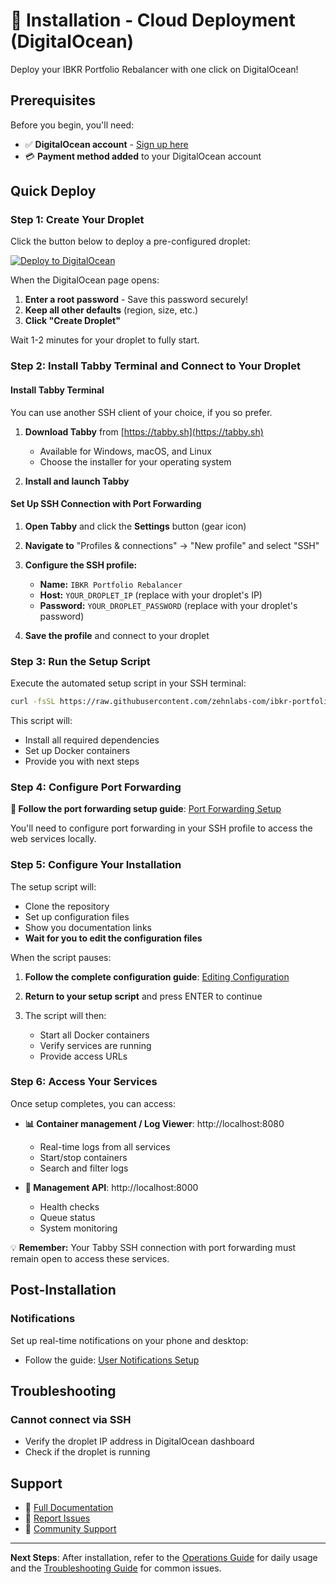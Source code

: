 # 🚀 Installation - Cloud Deployment (DigitalOcean)

Deploy your IBKR Portfolio Rebalancer with one click on DigitalOcean!

## Prerequisites

Before you begin, you'll need:
- ✅ **DigitalOcean account** - [Sign up here](https://www.digitalocean.com/)
- 💳 **Payment method added** to your DigitalOcean account

## Quick Deploy

### Step 1: Create Your Droplet

Click the button below to deploy a pre-configured droplet:

[![Deploy to DigitalOcean](https://www.deploytodo.com/do-btn-blue.svg)](https://cloud.digitalocean.com/droplets/new?appId=195049442&size=s-2vcpu-2gb&region=nyc3&image=docker-20-04&type=applications)

When the DigitalOcean page opens:
1. **Enter a root password** - Save this password securely!
2. **Keep all other defaults** (region, size, etc.)
3. **Click "Create Droplet"**

Wait 1-2 minutes for your droplet to fully start.

### Step 2: Install Tabby Terminal and Connect to Your Droplet

#### Install Tabby Terminal
You can use another SSH client of your choice, if you so prefer. 

1. **Download Tabby** from [https://tabby.sh](https://tabby.sh)
   - Available for Windows, macOS, and Linux
   - Choose the installer for your operating system

2. **Install and launch Tabby**

#### Set Up SSH Connection with Port Forwarding

1. **Open Tabby** and click the **Settings** button (gear icon)

2. **Navigate to** "Profiles & connections" → "New profile" and select "SSH"

3. **Configure the SSH profile:**
   - **Name:** `IBKR Portfolio Rebalancer`
   - **Host:** `YOUR_DROPLET_IP` (replace with your droplet's IP)
   - **Password:** `YOUR_DROPLET_PASSWORD` (replace with your droplet's password)

4. **Save the profile** and connect to your droplet

### Step 3: Run the Setup Script

Execute the automated setup script in your SSH terminal:

```bash
curl -fsSL https://raw.githubusercontent.com/zehnlabs-com/ibkr-portfolio-rebalancer/refs/heads/main/setup.sh | sudo bash
```

This script will:
- Install all required dependencies
- Set up Docker containers
- Provide you with next steps

### Step 4: Configure Port Forwarding

**📖 Follow the port forwarding setup guide**: [Port Forwarding Setup](port-forwarding-setup.md)

You'll need to configure port forwarding in your SSH profile to access the web services locally.

### Step 5: Configure Your Installation

The setup script will:
- Clone the repository
- Set up configuration files
- Show you documentation links
- **Wait for you to edit the configuration files**

When the script pauses:

1. **Follow the complete configuration guide**: [Editing Configuration](https://github.com/zehnlabs-com/ibkr-portfolio-rebalancer/blob/main/docs/editing-configuration.md)

2. **Return to your setup script** and press ENTER to continue

3. The script will then:
   - Start all Docker containers
   - Verify services are running
   - Provide access URLs

### Step 6: Access Your Services

Once setup completes, you can access:

- **📊 Container management / Log Viewer**: http://localhost:8080
  - Real-time logs from all services
  - Start/stop containers
  - Search and filter logs

- **🔧 Management API**: http://localhost:8000
  - Health checks
  - Queue status
  - System monitoring

💡 **Remember:** Your Tabby SSH connection with port forwarding must remain open to access these services.


## Post-Installation

### Notifications

Set up real-time notifications on your phone and desktop:
- Follow the guide: [User Notifications Setup](https://github.com/zehnlabs-com/ibkr-portfolio-rebalancer/blob/main/docs/user-notifications.md)

## Troubleshooting

### Cannot connect via SSH
- Verify the droplet IP address in DigitalOcean dashboard
- Check if the droplet is running

## Support

- 📖 [Full Documentation](https://github.com/zehnlabs-com/ibkr-portfolio-rebalancer)
- 🐛 [Report Issues](https://github.com/zehnlabs-com/ibkr-portfolio-rebalancer/issues)
- 💬 [Community Support](https://github.com/zehnlabs-com/ibkr-portfolio-rebalancer/discussions)

---

**Next Steps**: After installation, refer to the [Operations Guide](../operations.md) for daily usage and the [Troubleshooting Guide](../troubleshooting.md) for common issues.